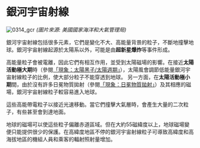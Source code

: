# 銀河宇宙射線

![0314_gcr](./static/0314_gcr.png)
*(圖片來源: 美國國家海洋和大氣管理局)*

銀河宇宙射線包括很多元素，它們是變化不大、高能量背景的粒子，不斷地撞擊地球。銀河宇宙射線起源於太陽系以外，可能是由**超新星爆炸**等事件形成。

高能量粒子會被電離，因此它們有相互作用，並受到太陽磁場的影響。在接近**太陽活動極大期**時（參閱[「現象：太陽黑子/太陽週期」](#/zh_hk/section/phenomena/sunspots)），太陽風會調節低能量銀河宇宙射線粒子的比例，使大部分粒子不能穿透到地球。 另一方面，在**太陽活動極小期**間，由於沒有許多日冕物質拋射（參閱[「現象：日冕物質拋射」](#/zh_hk/section/phenomena/coronal-mass-ejections)）及其相應的磁場，銀河宇宙射線粒子較容易進入地球。

這些高能帶電粒子以接近光速移動。當它們撞擊大氣層時，會產生大量的二次粒子，有些甚至會到達地面。

地球的磁場可以使這些粒子偏離赤道區域。但在大約55磁緯度以上，地球磁場變便只能提供很少的保護。在高緯度地區不停的銀河宇宙射線粒子可導致高緯度和高海拔地區的機組人員和乘客的輻射照射量增加。